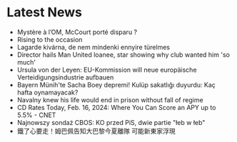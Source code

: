 # Latest News
-  Mystère à l’OM, McCourt porté disparu ?
-  Rising to the occasion
-  Lagarde kivárna, de nem mindenki ennyire türelmes
-  Director hails Man United loanee, star showing why club wanted him 'so much'
-  Ursula von der Leyen: EU-Kommission will neue europäische Verteidigungsindustrie aufbauen
-  Bayern Münih'te Sacha Boey depremi! Kulüp sakatlığı duyurdu: Kaç hafta oynamayacak?
-  Navalny knew his life would end in prison without fall of regime
-  CD Rates Today, Feb. 16, 2024: Where You Can Score an APY up to 5.5% - CNET
-  Najnowszy sondaż CBOS: KO przed PiS, dwie partie "łeb w łeb"
-  鐵了心要走！姆巴佩告知大巴黎今夏離隊 可能新東家浮現
